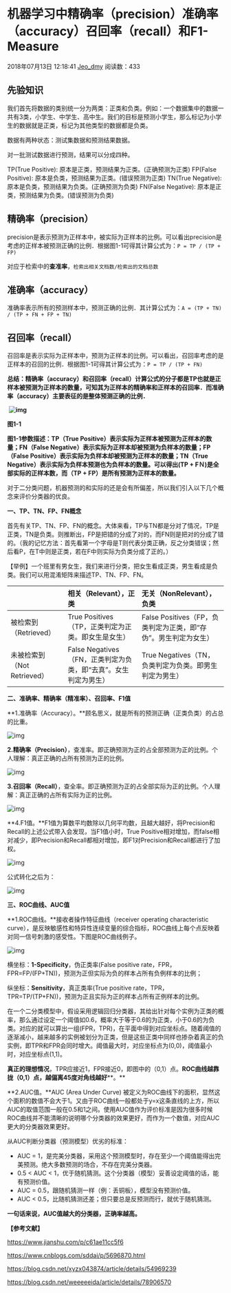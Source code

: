 # 机器学习中精确率（precision）准确率（accuracy）召回率（recall）和F1-Measure

2018年07月13日 12:18:41 [Jeo_dmy](https://me.csdn.net/duyuan6949) 阅读数：433

## 先验知识

我们首先将数据的类别统一分为两类：正类和负类。例如：一个数据集中的数据一共有3类，小学生、中学生、高中生。我们的目标是预测小学生，那么标记为小学生的数据就是正类，标记为其他类型的数据都是负类。

数据有两种状态：测试集数据和预测结果数据。

对一批测试数据进行预测，结果可以分成四种。

TP(True Positive): 原本是正类，预测结果为正类。(正确预测为正类)
FP(False Positive): 原本是负类，预测结果为正类。(错误预测为正类)
TN(True Negative): 原本是负类，预测结果为负类。(正确预测为负类)
FN(False Negative): 原本是正类，预测结果为负类。(错误预测为负类)



## 精确率（precision）

​    precision是表示预测为正样本中，被实际为正样本的比例。可以看出precision是考虑的正样本被预测正确的比例．根据图1-1可得其计算公式为：`P = TP / (TP + FP)`

对应于检索中的**查准率**，`检索出相关文档数/检索出的文档总数`



## 准确率（accuracy）

准确率表示所有的预测样本中，预测正确的比例．其计算公式为：`A = (TP + TN) / (TP + FN + FP + TN)`

## 召回率（recall）

​    召回率是表示实际为正样本中，预测为正样本的比例。可以看出，召回率考虑的是正样本的召回的比例．根据图1-1可得其计算公式为：`P = TP / (TP + FN)`



**总结：精确率（accuracy）和召回率（recall）计算公式的分子都是TP也就是正样本被预测为正样本的数量，可知其为正样本的精确率和正样本的召回率．而准确率（accuracy）主要表征的是整体预测正确的比例．**



​                                                         **![img](https://img-blog.csdn.net/20180713115009517?watermark/2/text/aHR0cHM6Ly9ibG9nLmNzZG4ubmV0L2R1eXVhbjY5NDk=/font/5a6L5L2T/fontsize/400/fill/I0JBQkFCMA==/dissolve/70)**

 **图1-1**

**图1-1参数描述：TP（True Positive）表示实际为正样本被预测为正样本的数量；FN（False Negative）表示实际为正样本却被预测为负样本的数量；FP（False Positive）表示实际为负样本却被预测为正样本的数量；TN（True Negative）表示实际为负样本预测也为负样本的数量。可以得出(TP + FＮ)是全部实际的正样本数，而（TP + FP）是所有预测为正样本的数量。**







对于二分类问题，机器预测的和实际的还是会有所偏差，所以我们引入以下几个概念来评价分类器的优良。

**一、TP、TN、FP、FN概念**

首先有关TP、TN、FP、FN的概念。大体来看，TP与TN都是分对了情况，TP是正类，TN是负类。则推断出，FP是把错的分成了对的，而FN则是把对的分成了错的。（我的记忆方法：首先看第一个字母是T则代表分类正确，反之分类错误；然后看P，在T中则是正类，若在F中则实际为负类分成了正的。）

【举例】一个班里有男女生，我们来进行分类，把女生看成正类，男生看成是负类。我们可以用混淆矩阵来描述TP、TN、FP、FN。

 

|                             | 相关（Relevant），正类                                       | 无关（NonRelevant），负类                                    |
| :-------------------------- | :----------------------------------------------------------- | :----------------------------------------------------------- |
| 被检索到（Retrieved）       | True Positives（TP，正类判定为正类。即女生是女生）           | False Positives（FP，负类判定为正类，即“存伪”。男生判定为女生） |
| 未被检索到（Not Retrieved） | False Negatives（FN，正类判定为负类，即“去真”。女生判定为男生） | True Negatives（TN，负类判定为负类。即男生判定为男生）       |

 

**二、准确率、精确率（精准率）、召回率、F1值**

**1.准确率（Accuracy）。**顾名思义，就是所有的预测正确（正类负类）的占总的比重。

![img](https://img-blog.csdn.net/20180709094035173?watermark/2/text/aHR0cHM6Ly9ibG9nLmNzZG4ubmV0L3UwMTMwNjMwOTk=/font/5a6L5L2T/fontsize/400/fill/I0JBQkFCMA==/dissolve/70)

**2.精确率（Precision）**，查准率。即正确预测为正的占全部预测为正的比例。个人理解：真正正确的占所有预测为正的比例。

![img](https://img-blog.csdn.net/20180709094203518?watermark/2/text/aHR0cHM6Ly9ibG9nLmNzZG4ubmV0L3UwMTMwNjMwOTk=/font/5a6L5L2T/fontsize/400/fill/I0JBQkFCMA==/dissolve/70)

**3.召回率（Recall）**，查全率。即正确预测为正的占全部实际为正的比例。个人理解：真正正确的占所有实际为正的比例。

![img](https://img-blog.csdn.net/2018070909424549?watermark/2/text/aHR0cHM6Ly9ibG9nLmNzZG4ubmV0L3UwMTMwNjMwOTk=/font/5a6L5L2T/fontsize/400/fill/I0JBQkFCMA==/dissolve/70)

**4.F1值。**F1值为算数平均数除以几何平均数，且越大越好，将Precision和Recall的上述公式带入会发现，当F1值小时，True Positive相对增加，而false相对减少，即Precision和Recall都相对增加，即F1对Precision和Recall都进行了加权。

![img](https://img-blog.csdn.net/20180709093550249?watermark/2/text/aHR0cHM6Ly9ibG9nLmNzZG4ubmV0L3UwMTMwNjMwOTk=/font/5a6L5L2T/fontsize/400/fill/I0JBQkFCMA==/dissolve/70)

公式转化之后为：

![img](https://img-blog.csdn.net/20180709093934948?watermark/2/text/aHR0cHM6Ly9ibG9nLmNzZG4ubmV0L3UwMTMwNjMwOTk=/font/5a6L5L2T/fontsize/400/fill/I0JBQkFCMA==/dissolve/70)

 

**三、ROC曲线、AUC值**

**1.ROC曲线。**接收者操作特征曲线（receiver operating characteristic curve），是反映敏感性和特异性连续变量的综合指标，ROC曲线上每个点反映着对同一信号刺激的感受性。下图是ROC曲线例子。

![img](https://img-blog.csdn.net/20180709095422772?watermark/2/text/aHR0cHM6Ly9ibG9nLmNzZG4ubmV0L3UwMTMwNjMwOTk=/font/5a6L5L2T/fontsize/400/fill/I0JBQkFCMA==/dissolve/70)

横坐标：**1-Specificity**，伪正类率(False positive rate，FPR，FPR=FP/(FP+TN))，预测为正但实际为负的样本占所有负例样本的比例；

纵坐标：**Sensitivity**，真正类率(True positive rate，TPR，TPR=TP/(TP+FN))，预测为正且实际为正的样本占所有正例样本的比例。

 

 

在一个二分类模型中，假设采用逻辑回归分类器，其给出针对每个实例为正类的概率，那么通过设定一个阈值如0.6，概率大于等于0.6的为正类，小于0.6的为负类。对应的就可以算出一组(FPR，TPR)，在平面中得到对应坐标点。随着阈值的逐渐减小，越来越多的实例被划分为正类，但是这些正类中同样也掺杂着真正的负实例，即TPR和FPR会同时增大。阈值最大时，对应坐标点为(0,0)，阈值最小时，对应坐标点(1,1)。

**真正的理想情况**，TPR应接近1，FPR接近0，即图中的（0,1）点。**ROC曲线越靠拢（0,1）点，越偏离45度对角线越好****。**

**2.AUC值。**AUC (Area Under Curve) 被定义为ROC曲线下的面积，显然这个面积的数值不会大于1。又由于ROC曲线一般都处于y=x这条直线的上方，所以AUC的取值范围一般在0.5和1之间。使用AUC值作为评价标准是因为很多时候ROC曲线并不能清晰的说明哪个分类器的效果更好，而作为一个数值，对应AUC更大的分类器效果更好。
 

从AUC判断分类器（预测模型）优劣的标准：

- AUC = 1，是完美分类器，采用这个预测模型时，存在至少一个阈值能得出完美预测。绝大多数预测的场合，不存在完美分类器。
- 0.5 < AUC < 1，优于随机猜测。这个分类器（模型）妥善设定阈值的话，能有预测价值。
- AUC = 0.5，跟随机猜测一样（例：丢铜板），模型没有预测价值。
- AUC < 0.5，比随机猜测还差；但只要总是反预测而行，就优于随机猜测。

**一句话来说，AUC值越大的分类器，正确率越高。**

 

**【参考文献】**

https://www.jianshu.com/p/c61ae11cc5f6

https://www.cnblogs.com/sddai/p/5696870.html

https://blog.csdn.net/xyzx043874/article/details/54969239

https://blog.csdn.net/weeeeeida/article/details/78906570



